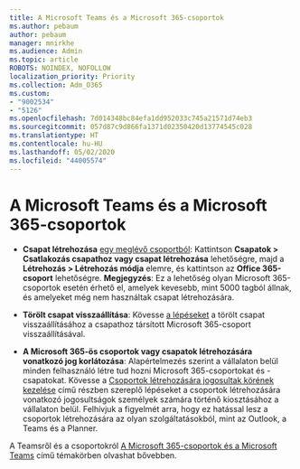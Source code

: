 ```yaml
---
title: A Microsoft Teams és a Microsoft 365-csoportok
ms.author: pebaum
author: pebaum
manager: mnirkhe
ms.audience: Admin
ms.topic: article
ROBOTS: NOINDEX, NOFOLLOW
localization_priority: Priority
ms.collection: Adm_O365
ms.custom:
- "9002534"
- "5126"
ms.openlocfilehash: 7d014348bc84efa1dd952033c745a21571d74eb3
ms.sourcegitcommit: 057d87c9d866fa1371d02350420d13774545c028
ms.translationtype: HT
ms.contentlocale: hu-HU
ms.lasthandoff: 05/02/2020
ms.locfileid: "44005574"
---
```

# <a name="microsoft-teams-and-microsoft-365-groups"></a>A Microsoft Teams és a Microsoft 365-csoportok

- **Csapat létrehozása** [egy meglévő csoportból](https://support.microsoft.com/hu-HU/office/create-a-team-from-an-existing-group-24ec428e-40d7-4a1a-ab87-29be7d145865): Kattintson **Csapatok > Csatlakozás csapathoz vagy csapat létrehozása** lehetőségre, majd a **Létrehozás > Létrehozás módja** elemre, és kattintson az **Office 365-csoport** lehetőségre. **Megjegyzés**: Ez a lehetőség olyan Microsoft 365-csoportok esetén érhető el, amelyek kevesebb, mint 5000 tagból állnak, és amelyeket még nem használtak csapat létrehozására.

- **Törölt csapat visszaállítása**: Kövesse [a lépéseket](https://docs.microsoft.com/microsoftteams/archive-or-delete-a-team#restore-a-deleted-team) a törölt csapat visszaállításához a csapathoz társított Microsoft 365-csoport visszaállításával.

- **A Microsoft 365-ös csoportok vagy csapatok létrehozására vonatkozó jog korlátozása**: Alapértelmezés szerint a vállalaton belül minden felhasználó létre tud hozni Microsoft 365-csoportokat és -csapatokat.  Kövesse a [Csoportok létrehozására jogosultak körének kezelése](https://support.office.com/article/Manage-who-can-create-Office-365-Groups-4c46c8cb-17d0-44b5-9776-005fced8e618) című részben szereplő lépéseket a csoportok létrehozására vonatkozó jogosultságok személyek számára történő kiosztásához a vállalaton belül. Felhívjuk a figyelmét arra, hogy ez hatással lesz a csoportok létrehozására az olyan szolgáltatásokból, mint az Outlook, a Teams és a Planner.

A Teamsről és a csoportokról [A Microsoft 365-csoportok és a Microsoft Teams](https://docs.microsoft.com/microsoftteams/office-365-groups) című témakörben olvashat bővebben.
